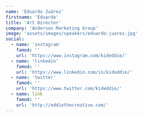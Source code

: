 ```yaml
---
name: 'Eduardo Juárez'
firstname: 'Eduardo'
title: 'Art Director'
company: 'Anderson Marketing Group'
image: 'assets/images/speakers/eduardo-juarez.jpg'  
social:
  - name: 'instagram'
    famod: ''
    url: 'https://www.instagram.com/kideddie/'
  - name: 'linkedin'
    famod: ''
    url: 'https://www.linkedin.com/in/kideddie/'
  - name: 'twitter'
    famod: ''
    url: 'https://www.twitter.com/kideddie/'
  - name: link
    famod: ''
    url: 'http://eddiethecreative.com/'   
---
```

